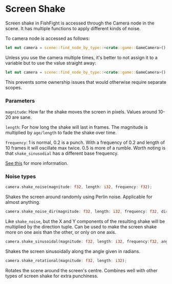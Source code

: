 # Screen Shake
Screen shake in FishFight is accessed through the Camera node in the scene. It has multiple functions to apply different kinds of noise.

To camera node is accessed as follows:
```rust
let mut camera = scene::find_node_by_type::<crate::game::GameCamera>().unwrap();
```

Unless you use the camera multiple times, it's better to not assign it to a variable but to use the value straight away: 
```rust
let mut camera = scene::find_node_by_type::<crate::game::GameCamera>().unwrap().shake_noise(magnitude, length, frequency);
```
This prevents some ownership issues that would otherwise require separate scopes.

### Parameters
`magnitude`: How far the shake moves the screen in pixels. Values around 10-20 are sane.

`length`: For how long the shake will last in frames. The magnitude is multiplied by `age/length` to fade the shake over time.

`frequency`: 1 is normal, 0.2 is a punch. With a frequency of 0.2 and length of 10 frames it will oscillate max twice. 0.5 is more of a rumble. Worth noting is that `shake_sinusodial` has a different base frequency.

[See this](../juice.md#screen-shake-in-practice-in-fish-fight) for more information.

### Noise types
```rust
camera.shake_noise(magnitude: f32, length: i32, frequency: f32);
```
Shakes the screen around randomly using Perlin noise. Applicable for almost anything. 

```rust
camera.shake_noise_dir(magnitude: f32, length: i32, frequency: f32, direction: (f32, f32));
```
Like `shake_noise`, but the X and Y components of the resulting shake will be multiplied by the direction tuple. Can be used to make the screen shake more on one axis than the other, or only on one axis.

```rust
camera.shake_sinusoidal(magnitude: f32, length: i32, frequency:f32, angle: f32);
```
Shakes the screen sinusoidally along the angle given in radians. 

```rust
camera.shake_rotational(magnitude: f32, length: i32);
```
Rotates the scene around the screen's centre. Combines well with other types of screen shake for extra punchiness.